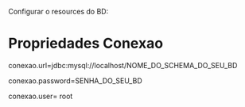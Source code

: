 Configurar o resources do BD:

# Propriedades Conexao

conexao.url=jdbc:mysql://localhost/NOME_DO_SCHEMA_DO_SEU_BD

conexao.password=SENHA_DO_SEU_BD

conexao.user= root